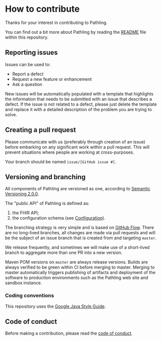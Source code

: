 # How to contribute

Thanks for your interest in contributing to Pathling.

You can find out a bit more about Pathling by reading the [README](README.md)
file within this repository.

## Reporting issues

Issues can be used to:

* Report a defect
* Request a new feature or enhancement
* Ask a question

New issues will be automatically populated with a template that highlights the
information that needs to be submitted with an issue that describes a defect. If
the issue is not related to a defect, please just delete the template and
replace it with a detailed description of the problem you are trying to solve.

## Creating a pull request

Please communicate with us (preferably through creation of an issue) before
embarking on any significant work within a pull request. This will prevent
situations where people are working at cross-purposes.

Your branch should be named `issue/[GitHub issue #]`.

## Versioning and branching

All components of Pathling are versioned as one, according to 
[Semantic Versioning 2.0.0](https://semver.org/spec/v2.0.0.html).

The "public API" of Pathling is defined as:

1. the FHIR API;
2. the configuration schema (see 
   [Configuration](https://pathling.csiro.au/docs/configuration.html)).

The branching strategy is very simple and is based on 
[GitHub Flow](https://guides.github.com/introduction/flow/). There are no 
long-lived branches, all changes are made via pull requests and will be the 
subject of an issue branch that is created from and targeting `master`.

We release frequently, and sometimes we will make use of a short-lived branch to 
aggregate more than one PR into a new version.

Maven POM versions on `master` are always release versions. Builds are always 
verified to be green within CI before merging to master. Merging to master 
automatically triggers publishing of artifacts and deployment of the software to 
production environments such as the Pathling web site and sandbox instance.

### Coding conventions

This repository uses the 
[Google Java Style Guide](https://google.github.io/styleguide/javaguide.html).

## Code of conduct

Before making a contribution, please read the
[code of conduct](CODE_OF_CONDUCT.md).
